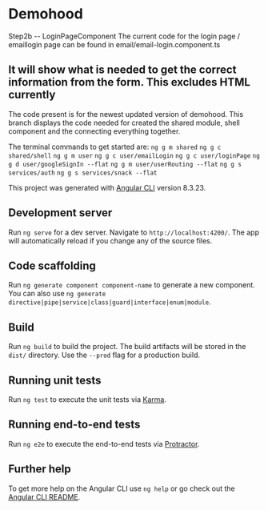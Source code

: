 # Demohood
Step2b -- LoginPageComponent
The current code for the login page / emaillogin page can be found in email/email-login.component.ts

It will show what is needed to get the correct information from the form. This excludes HTML currently
---
The code present is for the newest updated version of demohood. This branch displays the code needed for created the shared module, shell component and the connecting everything together.

The terminal commands to get started are:
`ng g m shared`
`ng g c shared/shell`
`ng g m user`
`ng g c user/emailLogin`
`ng g c user/loginPage`
`ng g d user/googleSignIn --flat`
`ng g m user/userRouting --flat`
`ng g s services/auth`
`ng g s services/snack --flat`

This project was generated with [Angular CLI](https://github.com/angular/angular-cli) version 8.3.23.

## Development server

Run `ng serve` for a dev server. Navigate to `http://localhost:4200/`. The app will automatically reload if you change any of the source files.

## Code scaffolding

Run `ng generate component component-name` to generate a new component. You can also use `ng generate directive|pipe|service|class|guard|interface|enum|module`.

## Build

Run `ng build` to build the project. The build artifacts will be stored in the `dist/` directory. Use the `--prod` flag for a production build.

## Running unit tests

Run `ng test` to execute the unit tests via [Karma](https://karma-runner.github.io).

## Running end-to-end tests

Run `ng e2e` to execute the end-to-end tests via [Protractor](http://www.protractortest.org/).

## Further help

To get more help on the Angular CLI use `ng help` or go check out the [Angular CLI README](https://github.com/angular/angular-cli/blob/master/README.md).
